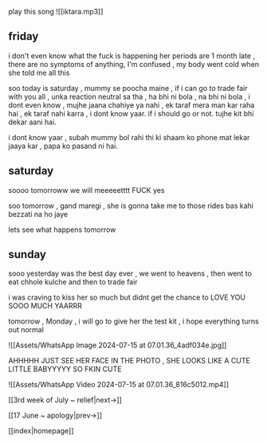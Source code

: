 play this song
![[iktara.mp3]]
## friday

i don't even know what the fuck is happening 
her periods are 1 month late , there are no symptoms of anything, 
I'm confused , my body went cold when she told me all this 

soo today is saturday , mummy se poocha maine , if i can go to trade fair with you all , unka reaction neutral sa tha , ha bhi ni bola , na bhi ni bola , i dont even know , mujhe jaana chahiye ya nahi , ek taraf mera man kar raha hai , ek taraf nahi karra , i dont know yaar. if i should go or not. tujhe kit bhi dekar aani hai.

i dont know yaar , subah mummy bol rahi thi ki shaam ko phone mat lekar jaaya kar , papa ko pasand ni hai.



## saturday

soooo tomorroww we will meeeeetttt
FUCK yes 

soo tomorrow , gand maregi , she is gonna take me to those rides
bas kahi bezzati na ho jaye

lets see what happens tomorrow

## sunday

sooo yesterday was the best day ever , we went to heavens , then went to eat chhole kulche and then to trade fair 

i was craving to kiss her so much but didnt get the chance to 
LOVE YOU SOOO MUCH YAARRR 

tomorrow , Monday , i will go to give her the test kit , i hope everything turns out normal

![[Assets/WhatsApp Image 2024-07-15 at 07.01.36_4adf034e.jpg]]

AHHHHH JUST SEE HER FACE IN THE PHOTO , SHE LOOKS LIKE A CUTE LITTLE BABYYYYY
SO FKIN CUTE



![[Assets/WhatsApp Video 2024-07-15 at 07.01.36_816c5012.mp4]]


[[3rd week of July ~ relief|next->]]

[[17 June ~ apology|prev->]]

[[index|homepage]]